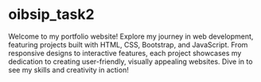 # oibsip_task2
Welcome to my portfolio website! Explore my journey in web development, featuring projects built with HTML, CSS, Bootstrap, and JavaScript. From responsive designs to interactive features, each project showcases my dedication to creating user-friendly, visually appealing websites. Dive in to see my skills and creativity in action!
